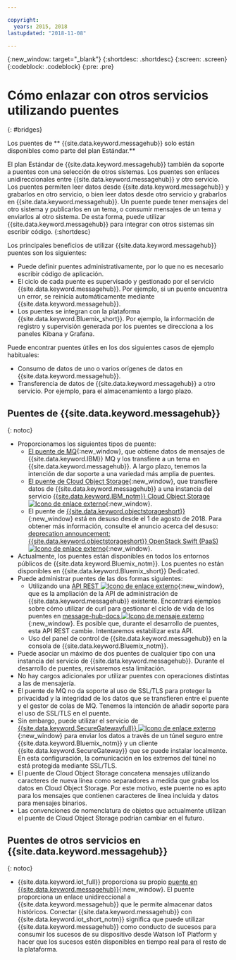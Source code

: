 ```yaml
---

copyright:
  years: 2015, 2018
lastupdated: "2018-11-08"

---
```


{:new_window: target="_blank"}
{:shortdesc: .shortdesc}
{:screen: .screen}
{:codeblock: .codeblock}
{:pre: .pre}

# Cómo enlazar con otros servicios utilizando puentes
{: #bridges}

Los puentes de ** {{site.data.keyword.messagehub}} solo están disponibles como parte del plan Estándar.**
<br/>

El plan Estándar de {{site.data.keyword.messagehub}} también da soporte a puentes con una selección de otros sistemas. Los puentes son enlaces unidireccionales entre {{site.data.keyword.messagehub}} y otro servicio. Los puentes permiten leer datos desde {{site.data.keyword.messagehub}} y grabarlos en otro servicio, o bien leer datos desde otro servicio y grabarlos en {{site.data.keyword.messagehub}}. Un puente puede tener mensajes del otro sistema y publicarlos en un tema, o consumir mensajes de un tema y enviarlos al otro sistema. De esta forma, puede utilizar {{site.data.keyword.messagehub}} para integrar con otros sistemas sin escribir código.
{:shortdesc}

Los principales beneficios de utilizar {{site.data.keyword.messagehub}} puentes son los siguientes:  

* Puede definir puentes administrativamente, por lo que no es necesario escribir código de aplicación.
* El ciclo de cada puente es supervisado y gestionado por el servicio {{site.data.keyword.messagehub}}. Por ejemplo, si un puente encuentra un error, se reinicia automáticamente mediante {{site.data.keyword.messagehub}}.
* Los puentes se integran con la plataforma {{site.data.keyword.Bluemix_short}}. Por ejemplo, la información de registro y supervisión generada por los puentes se direcciona a los paneles Kibana y Grafana.

Puede encontrar puentes útiles en los dos siguientes casos de ejemplo habituales:

* Consumo de datos de uno o varios orígenes de datos en {{site.data.keyword.messagehub}}.
* Transferencia de datos de {{site.data.keyword.messagehub}} a otro servicio. Por ejemplo, para el almacenamiento a largo plazo.

## Puentes de {{site.data.keyword.messagehub}}
{: notoc}

* Proporcionamos los siguientes tipos de puente: 
  - [El puente de MQ](/docs/services/EventStreams/eventstreams105.html){:new_window}, que obtiene datos de mensajes de {{site.data.keyword.IBM}} MQ y los transfiere a un tema en {{site.data.keyword.messagehub}}. A largo plazo, tenemos la intención de dar soporte a una variedad más amplia de puentes.
  - [El puente de Cloud Object Storage](/docs/services/EventStreams/eventstreams115.html){:new_window}, que transfiere datos de {{site.data.keyword.messagehub}} a una instancia del servicio [{{site.data.keyword.IBM_notm}} Cloud Object Storage ![Icono de enlace externo](../../icons/launch-glyph.svg "Icono de enlace externo")](/docs/services/cloud-object-storage/about-cos.html){:new_window}. 
  - El puente de [{{site.data.keyword.objectstorageshort}} ](/docs/services/EventStreams/eventstreams089.html){:new_window} está en desuso desde el 1 de agosto de 2018. Para obtener más información, consulte el anuncio acerca del desuso: [deprecation announcement: {{site.data.keyword.objectstorageshort}} OpenStack Swift (PaaS) ![Icono de enlace externo](../../icons/launch-glyph.svg "Icono de enlace externo")](https://www.ibm.com/blogs/bluemix/2018/05/end-marketing-object-storage-openstack-swift-paas/){:new_window}.
* Actualmente, los puentes están disponibles en todos los entornos públicos de {{site.data.keyword.Bluemix_notm}}. Los puentes no están disponibles en {{site.data.keyword.Bluemix_short}} Dedicated.
* Puede administrar puentes de las dos formas siguientes:
  - Utilizando una [API REST ![Icono de enlace externo](../../icons/launch-glyph.svg "Icono de enlace externo")](https://github.com/ibm-messaging/event-streams-docs){:new_window}, que es la ampliación de la API de administración de {{site.data.keyword.messagehub}} existente. Encontrará ejemplos sobre cómo utilizar de curl para gestionar el ciclo de vida de los puentes en [message-hub-docs ![Icono de mensaje externo](../../icons/launch-glyph.svg "Icono de mensaje externo")](https://github.com/ibm-messaging/event-streams-docs){:new_window}. Es posible que, durante el desarrollo de puentes, esta API REST cambie. Intentaremos estabilizar esta API.
  - Uso del panel de control de {{site.data.keyword.messagehub}} en la consola de {{site.data.keyword.Bluemix_notm}}.
* Puede asociar un máximo de dos puentes de cualquier tipo con una instancia del servicio de {{site.data.keyword.messagehub}}. Durante el desarrollo de puentes, revisaremos esta limitación.
* No hay cargos adicionales por utilizar puentes con operaciones distintas a las de mensajería.
* El puente de MQ no da soporte al uso de SSL/TLS para proteger la privacidad y la integridad de los datos que se transfieren entre el puente y el gestor de colas de MQ. Tenemos la intención de añadir soporte para el uso de SSL/TLS en el puente. 
* Sin embargo, puede utilizar el servicio de [{{site.data.keyword.SecureGatewayfull}} ![Icono de enlace externo](../../icons/launch-glyph.svg "Icono de enlace externo")](/docs/services/SecureGateway/index.html#getting-started-with-sg){:new_window} para enviar los datos a través de un túnel seguro entre {{site.data.keyword.Bluemix_notm}} y un cliente {{site.data.keyword.SecureGateway}} que se puede instalar localmente. En esta configuración, la comunicación en los extremos del túnel no está protegida mediante SSL/TLS.
* El puente de Cloud Object Storage concatena mensajes utilizando caracteres de nueva línea como separadores a medida que graba los datos en Cloud Object Storage. Por este motivo, este puente no es apto para los mensajes que contienen caracteres de línea incluida y datos para mensajes binarios.
* Las convenciones de nomenclatura de objetos que actualmente utilizan el puente de Cloud Object Storage podrían cambiar en el futuro.

## Puentes de otros servicios en {{site.data.keyword.messagehub}}
{: notoc}

* {{site.data.keyword.iot_full}} proporciona su propio [puente en {{site.data.keyword.messagehub}}](/docs/services/EventStreams/eventstreams119.html){:new_window}. El puente proporciona un enlace unidireccional a {{site.data.keyword.messagehub}} que le permite almacenar datos históricos. Conectar {{site.data.keyword.messagehub}} con {{site.data.keyword.iot_short_notm}} significa que puede utilizar {{site.data.keyword.messagehub}} como conducto de sucesos para consumir los sucesos de su dispositivo desde Watson IoT Platform y hacer que los sucesos estén disponibles en tiempo real para el resto de la plataforma. 


